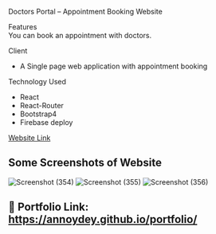 Doctors Portal – Appointment Booking Website

Features   
You can book an appointment with doctors.

Client 
*	A Single page web application with appointment booking

Technology Used    
* React
* React-Router
* Bootstrap4 
* Firebase deploy

[Website Link](https://volunteer-network-s1.web.app/)
## Some Screenshots of Website
![Screenshot (354)](https://user-images.githubusercontent.com/43465122/219267294-e37639df-c44f-4cfb-9180-8512e15c3fc3.png)
![Screenshot (355)](https://user-images.githubusercontent.com/43465122/219267300-77590735-c1fa-4774-b14a-aa150b2f3cb8.png)
![Screenshot (356)](https://user-images.githubusercontent.com/43465122/219267309-e6ef1725-ee7f-4759-b425-27f511d392f2.png)

## 🔗 Portfolio Link: https://annoydey.github.io/portfolio/
